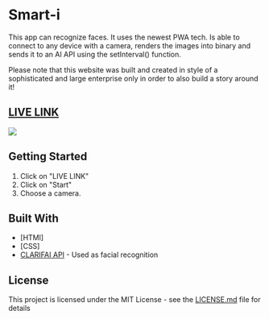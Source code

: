 



# Smart-i

This app can recognize faces. It uses the newest PWA tech. Is able to connect to any device with a camera, renders the images into binary and sends it to an AI API using the setInterval() function.

Please note that this website was built and created in style of a sophisticated and large enterprise only in order to also build a story around it!


## [LIVE LINK]("https://karanius.github.io/smart-i/pages/faceRecog.html")

![](screenshot.gif)

## Getting Started

1. Click on "LIVE LINK"
2. Click on "Start"
3. Choose a camera.


## Built With

* [HTMl]
* [CSS]
* [CLARIFAI API](https://www.clarifai.com/) - Used as facial recognition

## License

This project is licensed under the MIT License - see the [LICENSE.md](LICENSE.md) file for details
